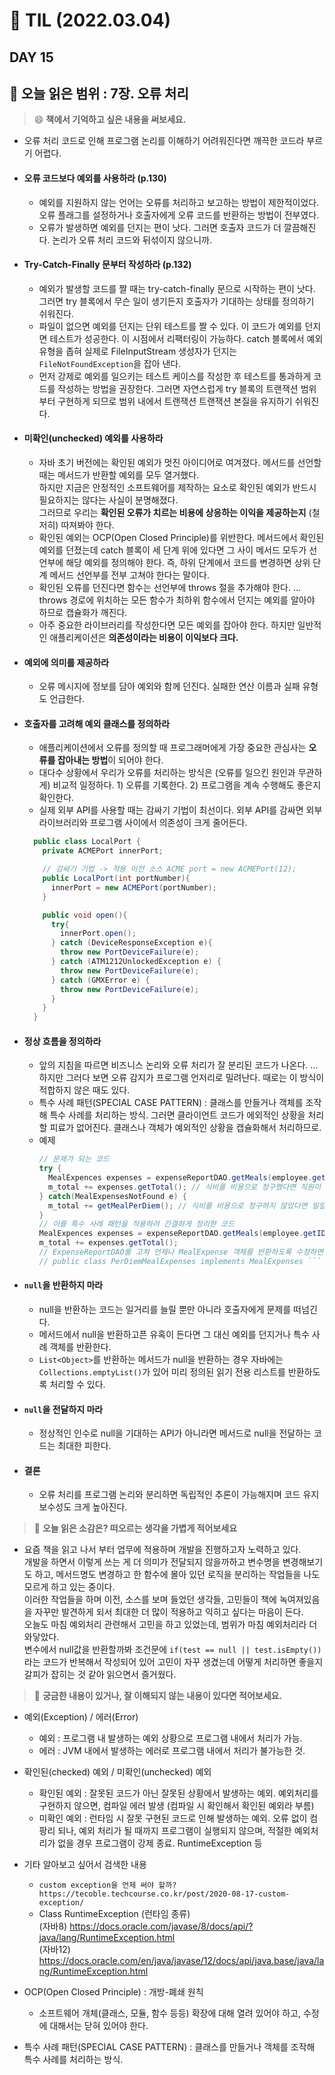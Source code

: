 # 📝 TIL (2022.03.04)  
## DAY 15 
📖 오늘 읽은 범위 : 7장. 오류 처리
--- 
> 😄 **책에서 기억하고 싶은 내용을 써보세요.**  

- 오류 처리 코드로 인해 프로그램 논리를 이해하기 어려워진다면 깨끅한 코드라 부르기 어렵다.
- #### 오류 코드보다 예외를 사용하라 (p.130)
  - 예외를 지원하지 않는 언어는 오류를 처리하고 보고하는 방법이 제한적이었다. 오류 플래그를 설정하거나 호출자에게 오류 코드를 반환하는 방법이 전부였다.
  - 오류가 발생하면 예외를 던지는 편이 낫다. 그러면 호출자 코드가 더 깔끔해진다. 논리가 오류 처리 코드와 뒤섞이지 않으니까. 
- #### Try-Catch-Finally 문부터 작성하라 (p.132)
  - 예외가 발생할 코드를 짤 때는 try-catch-finally 문으로 시작하는 편이 낫다. 그러면 try 블록에서 무슨 일이 생기든지 호출자가 기대하는 상태를 정의하기 쉬워진다.
  - 파일이 없으면 예외를 던지는 단위 테스트를 짤 수 있다. 이 코드가 예외를 던지면 테스트가 성공한다. 이 시점에서 리팩터링이 가능하다. catch 블록에서 예외 유형을 좁혀 
  실제로 FileInputStream 생성자가 던지는 `FileNotFoundException`을 잡아 낸다.
  - 먼저 강제로 예외를 일으키는 테스트 케이스를 작성한 후 테스트를 통과하게 코드를 작성하는 방법을 권장한다. 그러면 자연스럽게 try 블록의 트랜잭션 범위부터 구현하게 되므로 범위 내에서
  트랜잭션 트랜잭션 본질을 유지하기 쉬워진다.
- #### 미확인(unchecked) 예외를 사용하라
  - 자바 초기 버전에는 확인된 예외가 멋진 아이디어로 여겨졌다. 메서드를 선언할 때는 메서드가 반환할 예외를 모두 열거했다.  
하지만 지금은 안정적인 소프트웨어를 제작하는 요소로 확인된 예외가 반드시 필요하지는 않다는 사실이 분명해졌다.  
그러므로 우리는 **확인된 오류가 치르는 비용에 상응하는 이익을 제공하는지** (철저히) 따져봐야 한다.
  - 확인된 예외는 OCP(Open Closed Principle)를 위반한다. 메서드에서 확인된 예외를 던졌는데 catch 블록이 세 단계 위에 있다면 그 사이 메서드 모두가 선언부에 해당 예외를 정의해야 한다.
즉, 하위 단계에서 코드를 변경하면 상위 단계 메서드 선언부를 전부 고쳐야 한다는 말이다.
  - 확인된 오류를 던진다면 함수는 선언부에 throws 절을 추가해야 한다. ... throws 경로에 위치하는 모든 함수가 최하위 함수에서 던지는 예외를 알아야 하므로 캡슐화가 깨진다.
  - 아주 중요한 라이브러리를 작성한다면 모든 예외를 잡아야 한다. 하지만 일반적인 애플리케이션은 **의존성이라는 비용이 이익보다 크다.**
- #### 예외에 의미를 제공하라
  - 오류 메시지에 정보를 담아 예외와 함께 던진다. 실패한 연산 이름과 실패 유형도 언급한다.
- #### 호출자를 고려해 예외 클래스를 정의하라
  - 애플리케이션에서 오류를 정의할 때 프로그래머에게 가장 중요한 관심사는 **오류를 잡아내는 방법**이 되어야 한다.
  - 대다수 상황에서 우리가 오류를 처리하는 방식은 (오류를 일으킨 원인과 무관하게) 비교적 일정하다. 1) 오류를 기록한다. 2) 프로그램을 계속 수행해도 좋은지 확인한다.
  - 실제 외부 API를 사용할 때는 감싸기 기법이 최선이다. 외부 API를 감싸면 외부 라이브러리와 프로그램 사이에서 의존성이 크게 줄어든다.
  ```java
    public class LocalPort {
      private ACMEPort innerPort;

      // 감싸기 기법 -> 적용 이전 소스 ACME port = new ACMEPort(12);
      public LocalPort(int portNumber){
        innerPort = new ACMEPort(portNumber);
      }

      public void open(){
        try{
          innerPort.open();
        } catch (DeviceResponseException e){
          throw new PortDeviceFailure(e);
        } catch (ATM1212UnlockedException e) {
          throw new PortDeviceFailure(e);
        } catch (GMXError e) {
          throw new PortDeviceFailure(e);
        }
      }
    }
  ```
- #### 정상 흐름을 정의하라
  - 앞의 지침을 따르면 비즈니스 논리와 오류 처리가 잘 분리된 코드가 나온다. ... 하지만 그러다 보면 오류 감지가 프로그램 언저리로 밀려난다. 때로는 이 방식이 적합하지 않은 때도 있다.
  - 특수 사례 패턴(SPECIAL CASE PATTERN) : 클래스를 만들거나 객체를 조작해 특수 사례를 처리하는 방식. 그러면 클라이언트 코드가 에외적인 상황을 처리할 피료가 없어진다.
클래스나 객체가 예외적인 상황을 캡슐화해서 처리하므로.
  - 예제
    ```java
    // 문제가 되는 코드
    try {
      MealExpences expenses = expenseReportDAO.getMeals(employee.getID());
      m_total += expenses.getTotal(); // 식비를 비용으로 청구했다면 직원이 청구한 식비를 총계에 더한다.
    } catch(MealExpensesNotFound e) {
      m_total += getMealPerDiem(); // 식비를 비용으로 청구하지 않았다면 일일 기본 식비를 총계에 더한다.
    }    
    // 이를 특수 사례 패턴을 적용하려 간결하게 정리한 코드
    MealExpences expenses = expenseReportDAO.getMeals(employee.getID());
    m_total += expenses.getTotal();
    // ExpenseReportDAO를 고쳐 언제나 MealExpense 객체를 반환하도록 수정하면 됨.
    // public class PerDiemMealExpenses implements MealExpenses ```

- #### `null`을 반환하지 마라  
  - null을 반환하는 코드는 일거리를 늘릴 뿐만 아니라 호출자에게 문제를 떠넘긴다.  
  - 메서드에서 null을 반환하고픈 유혹이 든다면 그 대신 예외를 던지거나 특수 사례 객체를 반환한다.  
  - `List<Object>`를 반환하는 메서드가 null을 반환하는 경우 자바에는 `Collections.emptyList()`가 있어 미리 정의된 읽기 전용 리스트를 반환하도록 처리할 수 있다.  
  
- #### `null`을 전달하지 마라  
  - 정상적인 인수로 null을 기대하는 API가 아니라면 메서드로 null을 전달하는 코드는 최대한 피한다.  
  
- #### 결론  
  - 오류 처리를 프로그램 논리와 분리하면 독립적인 추론이 가능해지며 코드 유지보수성도 크게 높아진다.  

> 🤔 **오늘 읽은 소감은? 떠오르는 생각을 가볍게 적어보세요**  

- 요즘 책을 읽고 나서 부터 업무에 적용하며 개발을 진행하고자 노력하고 있다.  
개발을 하면서 이렇게 쓰는 게 더 의미가 전달되지 않을까하고 변수명을 변경해보기도 하고, 메서드명도 변경하고 한 함수에 몰아 있던 로직을 분리하는 작업들을 나도 모르게 하고 있는 중이다.  
이러한 작업들을 하며 이전, 소스를 보며 들었던 생각들, 고민들이 책에 녹여져있음을 자꾸만 발견하게 되서 최대한 더 많이 적용하고 익히고 싶다는 마음이 든다.  
오늘도 마침 예외처리 관련해서 고민을 하고 있었는데, 범위가 마침 예외처리라 더 와닿았다.  
변수에서 null값을 반환할까봐 조건문에 `if(test == null || test.isEmpty())`라는 코드가 반복해서 작성되어 있어 고민이 자꾸 생겼는데 어떻게 처리하면 좋을지 갈피가 잡히는 것 같아 읽으면서 즐거웠다. 

> 🔎 **궁금한 내용이 있거나, 잘 이해되지 않는 내용이 있다면 적어보세요.**  
- 예외(Exception) / 에러(Error)
  - 예외 : 프로그램 내 발생하는 예외 상황으로 프로그램 내에서 처리가 가능.
  - 에러 : JVM 내에서 발생하는 에러로 프로그램 내에서 처리가 불가능한 것.
- 확인된(checked) 예외 / 미확인(unchecked) 예외
  - 확인된 예외 : 잘못된 코드가 아닌 잘못된 상황에서 발생하는 예외. 예외처리를 구현하지 않으면, 컴파일 에러 발생 (컴파일 시 확인해서 확인된 예외라 부름)
  - 미확인 예외 : 런타임 시 잘못 구현된 코드로 인해 발생하는 예외. 오류 없이 컴팡리 되나, 예외 처리가 될 때까지 프로그램이 실행되지 않으며,
  적절한 예외처리가 없을 경우 프로그램이 강제 종료. RuntimeException 등
- 기타 알아보고 싶어서 검색한 내용
  - `custom exception을 언제 써야 할까? https://tecoble.techcourse.co.kr/post/2020-08-17-custom-exception/`
  - Class RuntimeException (런타임 종류)  
     (자바8) https://docs.oracle.com/javase/8/docs/api/?java/lang/RuntimeException.html  
     (자바12) https://docs.oracle.com/en/java/javase/12/docs/api/java.base/java/lang/RuntimeException.html

- OCP(Open Closed Principle) : 개방-폐쇄 원칙
  - 소프트웨어 개체(클래스, 모듈, 함수 등등) 확장에 대해 열려 있어야 하고, 수정에 대해서는 닫혀 있어야 한다.
- 특수 사례 패턴(SPECIAL CASE PATTERN) : 클래스를 만들거나 객체를 조작해 특수 사례를 처리하는 방식.
